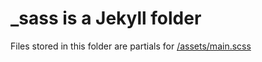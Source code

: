 # _sass is a Jekyll folder

Files stored in this folder are partials for [/assets/main.scss](/assets/)
